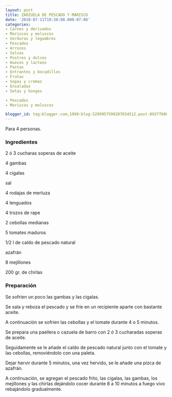 ```yaml
---
layout: post
title: ZARZUELA DE PESCADO Y MARISCO
date: '2010-07-11T19:30:00.000-07:00'
categories:
- Carnes y derivados
- Mariscos y moluscos
- Verduras y legumbres
- Pescados
- Arroces
- Salsas
- Postres y dulces
- Huevos y lacteos
- Pastas
- Entrantes y bocadillos
- Frutas
- Sopas y cremas
- Ensaladas
- Setas y hongos

- Pescados
- Mariscos y moluscos

blogger_id: tag:blogger.com,1999:blog-5299957599287034512.post-8937768605520295082
---
```


Para 4 personas.

<h3>Ingredientes</h3>

2 ó 3 cucharas soperas de aceite

4 gambas

4 cigalas

sal

4 rodajas de merluza

4 lenguados

4 trozos de rape

2 cebollas medianas

5 tomates maduros

1/2 l de caldo de pescado natural

azafrán

8 mejillones

200 gr. de chirlas

<h3>Preparación</h3>

Se sofríen un poco las gambas y las cigalas.

Se sala y reboza el pescado y se fríe en un recipiente aparte con bastante aceite.

A continuación se sofríen las cebollas y el tomate durante 4 o 5 minutos.

Se prepara una paellera o cazuela de barro con 2 ó 3 cucharadas soperas de aceite.

Seguidamente se le añade el caldo de pescado natural junto con el tomate y las cebollas, removiéndolo con una paleta.

Dejar hervir durante 5 minutos, una vez hervido, se le añade una pizca de azafrán.

A continuación, se agregan el pescado frito, las cigalas, las gambas, los mejillones y las chirlas dejándolo cocer durante 8 a 10 minutos a fuego vivo rebajándolo gradualmente.

